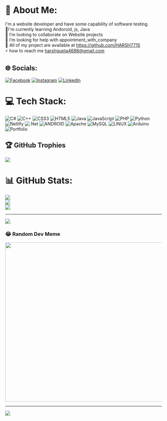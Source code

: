 # 💫 About Me:
I'm a website developer and have some capability of software testing. <br>🌱I'm currently learning Andoroid, js, Java<br>👯 I’m looking to collaborate on Website projects<br>🤝 I’m looking for help with appointment_with_company<br>💬 All of my project are available at https://github.com/HARSH771S<br>⚡ how to reach me harshgupta4688@gmail.com


## 🌐 Socials:
[![Facebook](https://img.shields.io/badge/Facebook-%231877F2.svg?logo=Facebook&logoColor=white)](https://facebook.com/HarshGupta) [![Instagram](https://img.shields.io/badge/Instagram-%23E4405F.svg?logo=Instagram&logoColor=white)](https://instagram.com/harsh.gupta._._) [![LinkedIn](https://img.shields.io/badge/LinkedIn-%230077B5.svg?logo=linkedin&logoColor=white)](https://linkedin.com/in/HarshGupta) 

# 💻 Tech Stack:
![C#](https://img.shields.io/badge/c%23-%23239120.svg?style=plastic&logo=c-sharp&logoColor=white) ![C++](https://img.shields.io/badge/c++-%2300599C.svg?style=plastic&logo=c%2B%2B&logoColor=white) ![CSS3](https://img.shields.io/badge/css3-%231572B6.svg?style=plastic&logo=css3&logoColor=white) ![HTML5](https://img.shields.io/badge/html5-%23E34F26.svg?style=plastic&logo=html5&logoColor=white) ![Java](https://img.shields.io/badge/java-%23ED8B00.svg?style=plastic&logo=java&logoColor=white) ![JavaScript](https://img.shields.io/badge/javascript-%23323330.svg?style=plastic&logo=javascript&logoColor=%23F7DF1E) ![PHP](https://img.shields.io/badge/php-%23777BB4.svg?style=plastic&logo=php&logoColor=white) ![Python](https://img.shields.io/badge/python-3670A0?style=plastic&logo=python&logoColor=ffdd54) ![Netlify](https://img.shields.io/badge/netlify-%23000000.svg?style=plastic&logo=netlify&logoColor=#00C7B7) ![.Net](https://img.shields.io/badge/.NET-5C2D91?style=plastic&logo=.net&logoColor=white) ![ANDROID](https://img.shields.io/badge/android-%2320232a.svg?style=plastic&logo=android&logoColor=%a4c639) ![Apache](https://img.shields.io/badge/apache-%23D42029.svg?style=plastic&logo=apache&logoColor=white) ![MySQL](https://img.shields.io/badge/mysql-%2300f.svg?style=plastic&logo=mysql&logoColor=white) ![LINUX](https://img.shields.io/badge/Linux-FCC624?style=plastic&logo=linux&logoColor=black) ![Arduino](https://img.shields.io/badge/-Arduino-00979D?style=plastic&logo=Arduino&logoColor=white) ![Portfolio](https://img.shields.io/badge/Portfolio-%23000000.svg?style=plastic&logo=firefox&logoColor=#FF7139)
## 🏆 GitHub Trophies
![](https://github-profile-trophy.vercel.app/?username=HASRH771S&theme=radical&no-frame=false&no-bg=false&margin-w=4)
# 📊 GitHub Stats:
![](https://github-readme-stats.vercel.app/api?username=HARSH771S&theme=dark&hide_border=false&include_all_commits=true&count_private=true)<br/>
![](https://github-readme-streak-stats.herokuapp.com/?user=HARSH771S&theme=dark&hide_border=false)<br/>
![](https://github-readme-stats.vercel.app/api/top-langs/?username=HARSH771S&theme=dark&hide_border=false&include_all_commits=true&count_private=true&layout=compact)

---
[![](https://visitcount.itsvg.in/api?id=HARSH771S&icon=0&color=0)](https://visitcount.itsvg.in)

<!-- Proudly created with GPRM ( https://gprm.itsvg.in ) -->

### 😂 Random Dev Meme
<img src="https://rm.up.railway.app/" width="512px"/>

---
[![](https://visitcount.itsvg.in/api?id=HASRH771S&icon=1&color=0)](https://visitcount.itsvg.in)

<!-- Proudly created with GPRM ( https://gprm.itsvg.in ) -->
